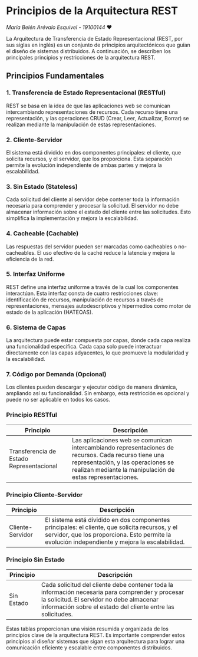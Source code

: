 # Principios de la Arquitectura REST #


 *María Belén Arévalo Esquivel - 19100144* ❤️
 
La Arquitectura de Transferencia de Estado Representacional (REST, por sus siglas en inglés) es un conjunto de principios arquitectónicos que guían el diseño de sistemas distribuidos. A continuación, se describen los principales principios y restricciones de la arquitectura REST. 

## Principios Fundamentales

### 1. Transferencia de Estado Representacional (RESTful)
REST se basa en la idea de que las aplicaciones web se comunican intercambiando representaciones de recursos. Cada recurso tiene una representación, y las operaciones CRUD (Crear, Leer, Actualizar, Borrar) se realizan mediante la manipulación de estas representaciones.

### 2. Cliente-Servidor
El sistema está dividido en dos componentes principales: el cliente, que solicita recursos, y el servidor, que los proporciona. Esta separación permite la evolución independiente de ambas partes y mejora la escalabilidad.

### 3. Sin Estado (Stateless)
Cada solicitud del cliente al servidor debe contener toda la información necesaria para comprender y procesar la solicitud. El servidor no debe almacenar información sobre el estado del cliente entre las solicitudes. Esto simplifica la implementación y mejora la escalabilidad.

### 4. Cacheable (Cachable)
Las respuestas del servidor pueden ser marcadas como cacheables o no-cacheables. El uso efectivo de la caché reduce la latencia y mejora la eficiencia de la red.

### 5. Interfaz Uniforme
REST define una interfaz uniforme a través de la cual los componentes interactúan. Esta interfaz consta de cuatro restricciones clave: identificación de recursos, manipulación de recursos a través de representaciones, mensajes autodescriptivos y hipermedios como motor de estado de la aplicación (HATEOAS).

### 6. Sistema de Capas
La arquitectura puede estar compuesta por capas, donde cada capa realiza una funcionalidad específica. Cada capa solo puede interactuar directamente con las capas adyacentes, lo que promueve la modularidad y la escalabilidad.

### 7. Código por Demanda (Opcional)
Los clientes pueden descargar y ejecutar código de manera dinámica, ampliando así su funcionalidad. Sin embargo, esta restricción es opcional y puede no ser aplicable en todos los casos.

### Principio RESTful

| Principio           | Descripción                                                                                                                                                         |
|---------------------|---------------------------------------------------------------------------------------------------------------------------------------------------------------------|
| Transferencia de Estado Representacional | Las aplicaciones web se comunican intercambiando representaciones de recursos. Cada recurso tiene una representación, y las operaciones se realizan mediante la manipulación de estas representaciones. |

### Principio Cliente-Servidor

| Principio           | Descripción                                                                                                                                                         |
|---------------------|---------------------------------------------------------------------------------------------------------------------------------------------------------------------|
| Cliente-Servidor    | El sistema está dividido en dos componentes principales: el cliente, que solicita recursos, y el servidor, que los proporciona. Esto permite la evolución independiente y mejora la escalabilidad. |

### Principio Sin Estado

| Principio           | Descripción                                                                                                                                                         |
|---------------------|---------------------------------------------------------------------------------------------------------------------------------------------------------------------|
| Sin Estado          | Cada solicitud del cliente debe contener toda la información necesaria para comprender y procesar la solicitud. El servidor no debe almacenar información sobre el estado del cliente entre las solicitudes. |

Estas tablas proporcionan una visión resumida y organizada de los principios clave de la arquitectura REST. Es importante comprender estos principios al diseñar sistemas que sigan esta arquitectura para lograr una comunicación eficiente y escalable entre componentes distribuidos.

